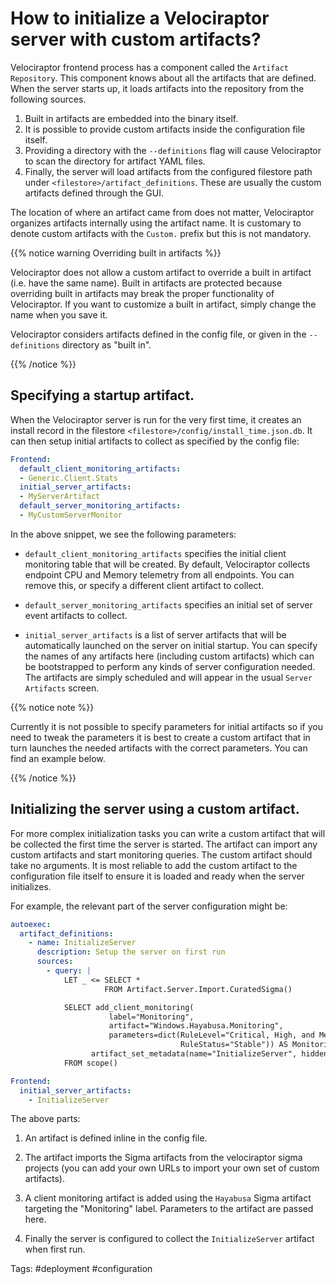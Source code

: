 # How to initialize a Velociraptor server with custom artifacts?

Velociraptor frontend process has a component called the `Artifact
Repository`. This component knows about all the artifacts that are
defined. When the server starts up, it loads artifacts into the
repository from the following sources.

1. Built in artifacts are embedded into the binary itself.
2. It is possible to provide custom artifacts inside the configuration
   file itself.
3. Providing a directory with the `--definitions` flag will cause
   Velociraptor to scan the directory for artifact YAML files.
4. Finally, the server will load artifacts from the configured
   filestore path under `<filestore>/artifact_definitions`. These are
   usually the custom artifacts defined through the GUI.

The location of where an artifact came from does not matter,
Velociraptor organizes artifacts internally using the artifact
name. It is customary to denote custom artifacts with the `Custom.`
prefix but this is not mandatory.

{{% notice warning Overriding built in artifacts %}}

Velociraptor does not allow a custom artifact to override a built in
artifact (i.e. have the same name). Built in artifacts are protected
because overriding built in artifacts may break the proper
functionality of Velociraptor. If you want to customize a built in
artifact, simply change the name when you save it.

Velociraptor considers artifacts defined in the config file, or given
in the `--definitions` directory as "built in".

{{% /notice %}}

## Specifying a startup artifact.

When the Velociraptor server is run for the very first time, it
creates an install record in the filestore
`<filestore>/config/install_time.json.db`. It can then setup initial
artifacts to collect as specified by the config file:

```yaml
Frontend:
  default_client_monitoring_artifacts:
  - Generic.Client.Stats
  initial_server_artifacts:
  - MyServerArtifact
  default_server_monitoring_artifacts:
  - MyCustomServerMonitor
```

In the above snippet, we see the following parameters:

* `default_client_monitoring_artifacts` specifies the initial client
  monitoring table that will be created. By default, Velociraptor
  collects endpoint CPU and Memory telemetry from all endpoints. You
  can remove this, or specify a different client artifact to collect.

* `default_server_monitoring_artifacts` specifies an initial set of
  server event artifacts to collect.

* `initial_server_artifacts` is a list of server artifacts that will
  be automatically launched on the server on initial startup. You can
  specify the names of any artifacts here (including custom artifacts)
  which can be bootstrapped to perform any kinds of server
  configuration needed. The artifacts are simply scheduled and will
  appear in the usual `Server Artifacts` screen.

{{% notice note %}}

Currently it is not possible to specify parameters for initial
artifacts so if you need to tweak the parameters it is best to create
a custom artifact that in turn launches the needed artifacts with the
correct parameters. You can find an example below.

{{% /notice %}}

## Initializing the server using a custom artifact.

For more complex initialization tasks you can write a custom artifact
that will be collected the first time the server is started. The
artifact can import any custom artifacts and start monitoring
queries. The custom artifact should take no arguments. It is most
reliable to add the custom artifact to the configuration file itself
to ensure it is loaded and ready when the server initializes.

For example, the relevant part of the server configuration might be:

```yaml
autoexec:
  artifact_definitions:
    - name: InitializeServer
      description: Setup the server on first run
      sources:
        - query: |
            LET _ <= SELECT *
                     FROM Artifact.Server.Import.CuratedSigma()

            SELECT add_client_monitoring(
                      label="Monitoring",
                      artifact="Windows.Hayabusa.Monitoring",
                      parameters=dict(RuleLevel="Critical, High, and Medium",
                                      RuleStatus="Stable")) AS Monitoring,
                  artifact_set_metadata(name="InitializeServer", hidden=TRUE)
            FROM scope()

Frontend:
  initial_server_artifacts:
    - InitializeServer
```

The above parts:
1. An artifact is defined inline in the config file.

2. The artifact imports the Sigma artifacts from the velociraptor
   sigma projects (you can add your own URLs to import your own set of
   custom artifacts).
3. A client monitoring artifact is added using the `Hayabusa` Sigma
   artifact targeting the "Monitoring" label. Parameters to the
   artifact are passed here.
4. Finally the server is configured to collect the `InitializeServer`
   artifact when first run.

Tags: #deployment #configuration
